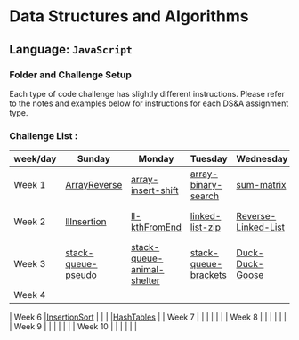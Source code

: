 # Data Structures and Algorithms

## Language: `JavaScript`

### Folder and Challenge Setup

Each type of code challenge has slightly different instructions. Please refer to the notes and examples below for instructions for each DS&A assignment type.

### Challenge List :

|week/day      |   Sunday  |  Monday |  Tuesday | Wednesday  | Thursday |
|--------------| ----------|---------|----------|----------- |----------|
| Week 1       |  [ArrayReverse](https://github.com/Sukina12/401-data-structures-and-algorithms/blob/main/javascript/array-reverse/README.md) |[array-insert-shift](https://github.com/Sukina12/401-data-structures-and-algorithms/blob/main/javascript/array-insert-shift/README.md)  |  [array-binary-search](https://github.com/Sukina12/401-data-structures-and-algorithms/blob/main/javascript/array-binary-search/README.md)       | [sum-matrix](https://github.com/Sukina12/401-data-structures-and-algorithms/blob/main/javascript/sum-matrix/README.md) |[LinkedList](https://github.com/Sukina12/401-data-structures-and-algorithms/blob/main/javascript/linked-list/README.md)        |
| Week 2       | [llInsertion](https://github.com/Sukina12/401-data-structures-and-algorithms/blob/main/javascript/linked-list/linked-list-insertions/README.md) | [ll-kthFromEnd](https://github.com/Sukina12/401-data-structures-and-algorithms/blob/main/javascript/linked-list/ll-kthFromEnd/README.md)  |   [linked-list-zip](https://github.com/Sukina12/401-data-structures-and-algorithms/blob/main/javascript/linked-list/linked-list-zip/README.md)       | [Reverse-Linked-List](https://github.com/Sukina12/401-data-structures-and-algorithms/blob/main/javascript/linked-list/Reverse%20-Linked%20-List/README.md)  | [stack-and-queue](https://github.com/Sukina12/401-data-structures-and-algorithms/blob/main/javascript/stack-and-queue/README.md)        |
| Week 3       | [stack-queue-pseudo](https://github.com/Sukina12/401-data-structures-and-algorithms/blob/main/javascript/stack-queue-pseudo/README.md)         | [stack-queue-animal-shelter](https://github.com/Sukina12/401-data-structures-and-algorithms/blob/main/javascript/stack-queue-animal-shelter/README.md)       |[stack-queue-brackets](https://github.com/Sukina12/401-data-structures-and-algorithms/blob/main/javascript/stack-queue-brackets/README.md)         | [Duck-Duck-Goose](https://github.com/Sukina12/401-data-structures-and-algorithms/blob/main/javascript/Duck-Duck-Goose/README.md)         | [Tree](https://github.com/Sukina12/401-data-structures-and-algorithms/blob/main/javascript/trees/README.md)         |
| Week 4       |           |         |          |            |          |

| Week 6       |[InsertionSort](https://github.com/Sukina12/401-data-structures-and-algorithms/blob/main/javascript/InsertionSort/README.md)          |         |          |            |[HashTables](https://github.com/Sukina12/401-data-structures-and-algorithms/blob/main/javascript/hashtable/README.md)         |
| Week 7       |           |         |          |            |          |
| Week 8       |           |         |          |            |          |
| Week 9       |           |         |          |            |          |
| Week 10      |           |         |          |            |          |



